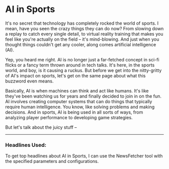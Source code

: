 # AI in Sports

It's no secret that technology has completely rocked the world of sports. I mean, have you seen the crazy things they can do now? From slowing down a replay to catch every single detail, to virtual reality training that makes you feel like you're actually on the field – it's mind-blowing. And just when you thought things couldn't get any cooler, along comes artificial intelligence (AI).

Yep, you heard me right. AI is no longer just a far-fetched concept in sci-fi flicks or a fancy term thrown around in tech talks. It's here, in the sports world, and boy, is it causing a ruckus. But before we get into the nitty-gritty of AI's impact on sports, let's get on the same page about what this buzzword even means.

Basically, AI is when machines can think and act like humans. It's like they've been watching us for years and finally decided to join in on the fun. AI involves creating computer systems that can do things that typically require human intelligence. You know, like solving problems and making decisions. And in sports, AI is being used in all sorts of ways, from analyzing player performance to developing game strategies.

But let's talk about the juicy stuff –

---

### Headlines Used:
To get top headlines about AI in Sports, I can use the NewsFetcher tool with the specified parameters and configurations.